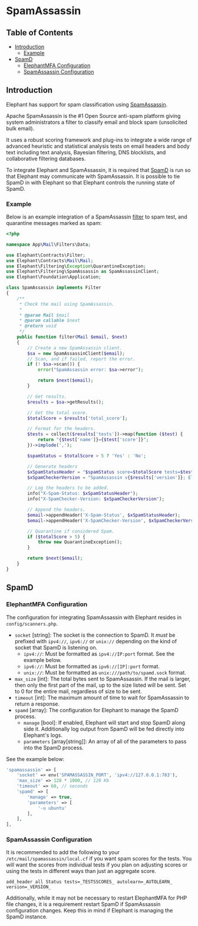 # SpamAssassin

## Table of Contents

- [Introduction](#introduction)
  - [Example](#example)
- [SpamD](#spamd)
  - [ElephantMFA Configuration](#elephantmfa-configuration)
  - [SpamAssassin Configuration](#spamassassin-configuration)

## Introduction

Elephant has support for spam classification using [SpamAssassin](https://spamassassin.apache.org/).

Apache SpamAssassin is the #1 Open Source anti-spam platform giving system administrators a filter to classify email and block spam (unsolicited bulk email).

It uses a robust scoring framework and plug-ins to integrate a wide range of advanced heuristic and statistical analysis tests on email headers and body text including text analysis, Bayesian filtering, DNS blocklists, and collaborative filtering databases.

To integrate Elephant and SpamAssassin, it is required that [SpamD](https://spamassassin.apache.org/full/3.1.x/doc/spamd.html) is run so that Elephant may communicate with SpamAssassin. It is possible to tie SpamD in with Elephant so that Elephant controls the running state of SpamD.

### Example

Below is an example integration of a SpamAssassin [filter](filters.html) to spam test, and quarantine messages marked as spam:

```php
<?php

namespace App\Mail\Filters\Data;

use Elephant\Contracts\Filter;
use Elephant\Contracts\Mail\Mail;
use Elephant\Filtering\Exception\QuarantineException;
use Elephant\Filtering\SpamAssassin as SpamAssassinClient;
use Elephant\Foundation\Application;

class SpamAssassin implements Filter
{
    /**
     * Check the mail using SpamAssassin.
     *
     * @param Mail $mail
     * @param callable $next
     * @return void
     */
    public function filter(Mail $email, $next)
    {
        // Create a new SpamAssassin client.
        $sa = new SpamAssassinClient($email);
        // Scan, and if failed, report the error.
        if (! $sa->scan()) {
            error("SpamAssassin error: $sa->error");

            return $next($email);
        }

        // Get results.
        $results = $sa->getResults();

        // Get the total score.
        $totalScore = $results['total_score'];

        // Format for the headers.
        $tests = collect($results['tests'])->map(function ($test) {
            return "{$test['name']}={$test['score']}";
        })->implode(',');

        $spamStatus = $totalScore > 5 ? 'Yes' : 'No';

        // Generate headers
        $xSpamStatusHeader = "$spamStatus score=$totalScore tests=$tests";
        $xSpamCheckerVersion = "SpamAssassin v{$results['version']}; ElephantMFA v" . Application::VERSION;

        // Log the headers to be added.
        info("X-Spam-Status: $xSpamStatusHeader");
        info("X-SpamChecker-Version: $xSpamCheckerVersion");

        // Append the headers.
        $email->appendHeader('X-Spam-Status', $xSpamStatusHeader);
        $email->appendHeader('X-SpamChecker-Version', $xSpamCheckerVersion);

        // Quarantine if considered Spam.
        if ($totalScore > 5) {
            throw new QuarantineException();
        }

        return $next($email);
    }
}
```

## SpamD

### ElephantMFA Configuration

The configuration for integrating SpamAssassin with Elephant resides in `config/scanners.php`.

- `socket` [string]: The socket is the connection to SpamD. It *must* be prefixed with
  `ipv4://`, `ipv6://` or `unix://` depending on the kind of socket that SpamD is listening on.
  - `ipv4://`: Must be formatted as `ipv4://IP:port` format. See the example below.
  - `ipv6://`: Must be formatted as `ipv6://[IP]:port` format.
  - `unix://`: Must be formatted as `unix:///path/to/spamd.sock` format.
- `max_size` [int]: The total bytes sent to SpamAssassin. If the mail is larger,
  then only the first part of the mail, up to the size listed will be sent.
  Set to 0 for the entire mail, regardless of size to be sent.
- `timeout` [int]: The maximum amount of time to wait for SpamAssassin to return a response.
- `spamd` [array]: The configuration for Elephant to manage the SpamD process.
  - `manage` [bool]: If enabled, Elephant will start and stop SpamD along side it. Additionally log output from SpamD will be fed directly into Elephant's logs.
  - `parameters` [array[string]]: An array of all of the parameters to pass into the SpamD process.

See the example below:
```php
'spamassassin' => [
    'socket' => env('SPAMASSASSIN_PORT', 'ipv4://127.0.0.1:783'),
    'max_size' => 128 * 1000, // 128 Kb
    'timeout' => 60, // seconds
    'spamd' => [
        'manage' => true,
        'parameters' => [
            '-u ubuntu'
        ],
    ],
],
```

### SpamAssassin Configuration

It is recommended to add the following to your `/etc/mail/spamassassin/local.cf` if you want spam scores for the tests.
You will want the scores from individual tests if you plan on adjusting scores or using the tests in different ways than just an aggregate score.

```
add_header all Status tests=_TESTSSCORES_ autolearn=_AUTOLEARN_ version=_VERSION_
```

Additionally, while it may not be necessary to restart ElephantMFA for PHP file changes, it is a requirement restart SpamD if SpamAssassin configuration changes. Keep this in mind if Elephant is managing the SpamD instance.
